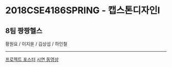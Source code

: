 # 2018CSE4186SPRING - 캡스톤디자인I
## 8팀 짱짱헬스

황원요 / 이지윤 / 김상섭 / 하인철

---

[프로젝트 포스터](https://drive.google.com/open?id=17bwLKS0wWgxZJf2geLWQz9ZQFXh2CTxn)
[시연 동영상](https://youtu.be/ZUE-3o9ICXg)
